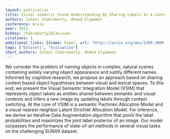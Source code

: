 ```yaml
---
layout: publication
title: Visual-semantic Scene Understanding By Sharing Labels In A Context Network
authors: Ishani Chakraborty, Ahmed Elgammal
conference: Arxiv
year: 2013
bibkey: chakraborty2013visual
citations: 1
additional_links: [{name: Paper, url: 'https://arxiv.org/abs/1309.3809'}]
tags: ["Datasets", "Evaluation"]
short_authors: Ishani Chakraborty, Ahmed Elgammal
---
```

We consider the problem of naming objects in complex, natural scenes
containing widely varying object appearance and subtly different names.
Informed by cognitive research, we propose an approach based on sharing context
based object hypotheses between visual and lexical spaces. To this end, we
present the Visual Semantic Integration Model (VSIM) that represents object
labels as entities shared between semantic and visual contexts and infers a new
image by updating labels through context switching. At the core of VSIM is a
semantic Pachinko Allocation Model and a visual nearest neighbor Latent
Dirichlet Allocation Model. For inference, we derive an iterative Data
Augmentation algorithm that pools the label probabilities and maximizes the
joint label posterior of an image. Our model surpasses the performance of
state-of-art methods in several visual tasks on the challenging SUN09 dataset.